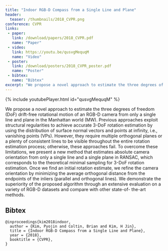 ```yaml
---
title: "Indoor RGB-D Compass from a Single Line and Plane"
header:
  teaser: /thumbnails/2018_CVPR.png
conference: CVPR
links: 
 - paper: 
   link: /download/papers/2018_CVPR.pdf
   name: "Paper"
 - video: 
   link: https://youtu.be/qusvgMequqM
   name: "Video"
 - poster: 
   link: /download/posters/2018_CVPR_poster.pdf
   name: "Poster"
 - bibtex: 
   name: "Bibtex"
excerpt: "We propose a novel approach to estimate the three degrees of freedom (DoF) drift-free rotational motion of an RGB-D camera from only a single line and plane in the Manhattan world (MW). Previous approaches exploit structural regularities to achieve accurate 3-DoF rotation estimation by using the distribution of surface normal vectors and points at infinity, i.e., vanishing points (VPs). However, they require multiple orthogonal planes or a plenty of consistent lines to be visible throughout the entire rotation estimation process; otherwise, these approaches fail. To overcome these limitations, we present a new method that estimates absolute camera orientation from only a single line and a single plane in RANSAC, which corresponds to the theoretical minimal sampling for 3-DoF rotation estimation. Once we find an initial rotation estimate, we refine the camera orientation by minimizing the average orthogonal distance from the endpoints of the inliers (parallel and orthogonal lines). We demonstrate the superiority of the proposed algorithm through an extensive evaluation on a variety of RGB-D datasets and compare with other state-of-the-art methods."
---
```


{% include youtubePlayer.html id="qusvgMequqM" %}

We propose a novel approach to estimate the three degrees
of freedom (DoF) drift-free rotational motion of an
RGB-D camera from only a single line and plane in the
Manhattan world (MW). Previous approaches exploit structural
regularities to achieve accurate 3-DoF rotation estimation
by using the distribution of surface normal vectors
and points at infinity, i.e., vanishing points (VPs). However,
they require multiple orthogonal planes or a plenty of
consistent lines to be visible throughout the entire rotation
estimation process; otherwise, these approaches fail. To
overcome these limitations, we present a new method that
estimates absolute camera orientation from only a single
line and a single plane in RANSAC, which corresponds to
the theoretical minimal sampling for 3-DoF rotation estimation.
Once we find an initial rotation estimate, we refine
the camera orientation by minimizing the average orthogonal
distance from the endpoints of the inliers (parallel and
orthogonal lines). We demonstrate the superiority of the
proposed algorithm through an extensive evaluation on a
variety of RGB-D datasets and compare with other state-of-
the-art methods.

## Bibtex <a id="bibtex"></a>
```
@inproceedings{kim2018indoor,
  author = {Kim, Pyojin and Coltin, Brian and Kim, H Jin},
  title = {Indoor RGB-D Compass from a Single Line and Plane},
  year = {2018},
  booktitle = {CVPR},
}
```
